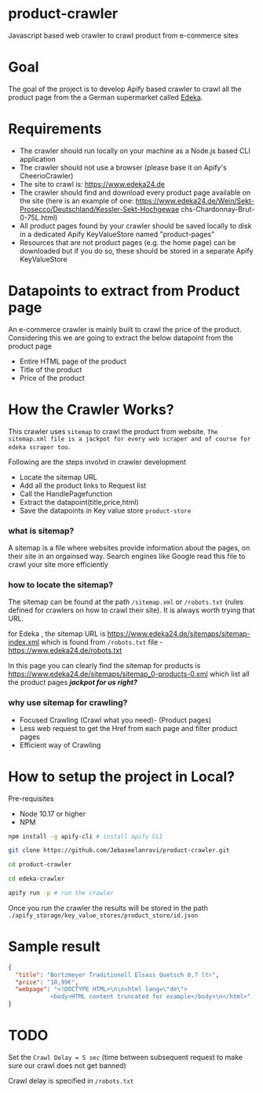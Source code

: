 # product-crawler
Javascript based web crawler to crawl product from e-commerce sites

# Goal
The goal of the project is to develop Apify based crawler to crawl all the product page from the a German supermarket called [Edeka](https://www.edeka24.de/).

# Requirements

- The crawler should run locally on your machine as a Node.js based CLI application
- The crawler should not use a browser (please base it on Apify's CheerioCrawler)
- The site to crawl is: https://www.edeka24.de
-  The crawler should find and download every product page available on the site (here
is an example of one:
https://www.edeka24.de/Wein/Sekt-Prosecco/Deutschland/Kessler-Sekt-Hochgewae
chs-Chardonnay-Brut-0-75L.html)
- All product pages found by your crawler should be saved locally to disk in a
dedicated Apify KeyValueStore named "product-pages"
- Resources that are not product pages (e.g. the home page) can be downloaded but if you do so, these should be stored in a separate Apify KeyValueStore

# Datapoints to extract from Product page

An e-commerce crawler is mainly built to crawl the price of the product. Considering this we are going to extract the below datapoint from the product page
- Entire HTML page of the product
- Title of the product
- Price of the product

# How the Crawler Works?

This crawler uses `sitemap` to crawl the product from website. `The sitemap.xml file is a jackpot for every web scraper and of course for edeka scraper too`.

Following are the steps involvd in crawler development

- Locate the sitemap URL
- Add all the product links to Request list
- Call the HandlePagefunction
- Extract the datapoint(title,price,html)
- Save the datapoints in Key value store `product-store`

### **what is sitemap?**

A sitemap is a file where websites provide information about the pages,  on their site in an orgainsed way. Search engines like Google read this file to crawl your site more efficiently

### **how to locate the sitemap?**

The sitemap can be found at the path `/sitemap.xml` or `/robots.txt` (rules defined for crawlers on how to crawl their site). It is always worth trying that URL. 

for Edeka , the sitemap URL is https://www.edeka24.de/sitemaps/sitemap-index.xml which is found from `/robots.txt` file - https://www.edeka24.de/robots.txt

In this page you can clearly find the sitemap for products is https://www.edeka24.de/sitemaps/sitemap_0-products-0.xml which list all the product pages  **<em>jackpot for us right?</em>**

### **why use sitemap for crawling?**

- Focused Crawling (Crawl what you need)- (Product pages)
- Less web request to get the Href from each page and filter product pages
- Efficient way of Crawling

# How to setup the project in Local?

Pre-requisites
- Node 10.17 or higher
- NPM
  
```sh
npm install -g apify-cli # install apify CLI 

git clone https://github.com/Jebaseelanravi/product-crawler.git

cd product-crawler

cd edeka-crawler

apify run -p # run the crawler
```
Once you run the crawler the results will be stored in the path `./apify_storage/key_value_stores/product_store/id.json`

# Sample result

```json
{
  "title": "Bortzmeyer Traditionell Elsass Quetsch 0,7 ltr",
  "price": "10,99€",
  "webpage": "<!DOCTYPE HTML>\n\n<html lang=\"de\">
            <body>HTML content truncated for example</body>\n</html>"
}
```
# TODO

Set the `Crawl Delay = 5 sec` (time between subsequent request to make sure our crawl does not get banned)

Crawl delay is specified in `/robots.txt`